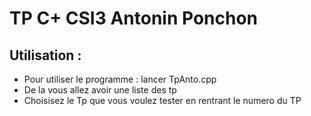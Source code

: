 # TP C+ CSI3 Antonin Ponchon

## Utilisation : 
- Pour utiliser le programme : lancer TpAnto.cpp
- De la vous allez avoir une liste des tp
- Choisisez le Tp que vous voulez tester en rentrant le numero du TP
